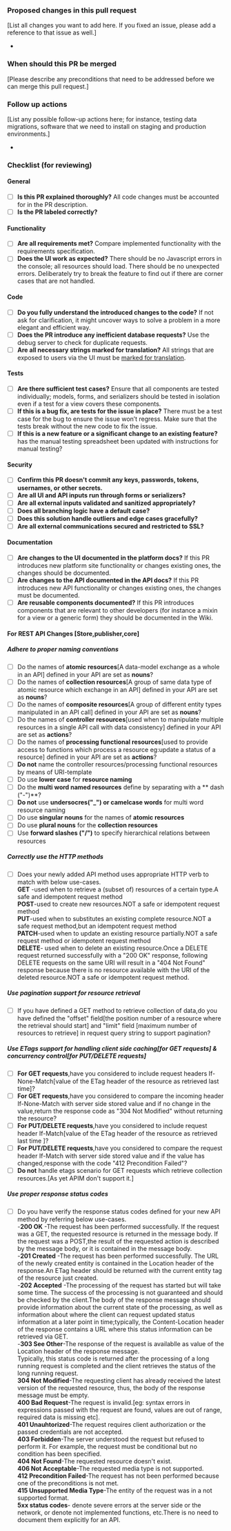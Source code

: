 ### Proposed changes in this pull request

[List all changes you want to add here. If you fixed an issue, please
add a reference to that issue as well.]

-

### When should this PR be merged

[Please describe any preconditions that need to be addressed before we
can merge this pull request.]


### Follow up actions

[List any possible follow-up actions here; for instance, testing data
migrations, software that we need to install on staging and production
environments.]

-


### Checklist (for reviewing)

#### General

- [ ] **Is this PR explained thoroughly?** All code changes must be accounted for in the PR description.
- [ ] **Is the PR labeled correctly?**

#### Functionality

- [ ] **Are all requirements met?** Compare implemented functionality with the requirements specification.
- [ ] **Does the UI work as expected?** There should be no Javascript errors in the console; all resources should load. There should be no unexpected errors. Deliberately try to break the feature to find out if there are corner cases that are not handled.

#### Code

- [ ] **Do you fully understand the introduced changes to the code?** If not ask for clarification, it might uncover ways to solve a problem in a more elegant and efficient way.
- [ ] **Does the PR introduce any inefficient database requests?** Use the debug server to check for duplicate requests.
- [ ] **Are all necessary strings marked for translation?** All strings that are exposed to users via the UI must be [marked for translation](https://docs.djangoproject.com/en/1.10/topics/i18n/translation/).

#### Tests

- [ ] **Are there sufficient test cases?** Ensure that all components are tested individually; models, forms, and serializers should be tested in isolation even if a test for a view covers these components.
- [ ] **If this is a bug fix, are tests for the issue in place?**  There must be a test case for the bug to ensure the issue won’t regress. Make sure that the tests break without the new code to fix the issue.
- [ ] **If this is a new feature or a significant change to an existing feature?** has the manual testing spreadsheet been updated with instructions for manual testing?

#### Security

- [ ] **Confirm this PR doesn't commit any keys, passwords, tokens, usernames, or other secrets.**
- [ ] **Are all UI and API inputs run through forms or serializers?**
- [ ] **Are all external inputs validated and sanitized appropriately?**
- [ ] **Does all branching logic have a default case?**
- [ ] **Does this solution handle outliers and edge cases gracefully?**
- [ ] **Are all external communications secured and restricted to SSL?**

#### Documentation

- [ ] **Are changes to the UI documented in the platform docs?** If this PR introduces new platform site functionality or changes existing ones, the changes should be documented.
- [ ] **Are changes to the API documented in the API docs?** If this PR introduces new API functionality or changes existing ones, the changes must be documented.
- [ ] **Are reusable components documented?** If this PR introduces components that are relevant to other developers (for instance a mixin for a view or a generic form) they should be documented in the Wiki.

#### For REST API Changes [Store,publisher,core]

##### Adhere to proper naming conventions
- [ ] Do the names of **atomic resources**[A data-model exchange as a whole in an API] defined in your API are set as **nouns**?
- [ ] Do the names of **collection resources**[A group of same data type of atomic resource which exchange in an API] defined in your API are set as **nouns**?
- [ ] Do the names of **composite resources**[A group of different entity types manipulated in an API call] defined in your API are set as **nouns**?
- [ ] Do the names of **controller resources**[used when to manipulate multiple resources in a single API call with data consistency] defined in your API are set as **actions**?
- [ ] Do the names of **processing functional resources**[used to provide access to functions which process a resource eg:update a status of a resource] defined in your API are set as **actions**?
- [ ] **Do not** name the controller resources/processing functional resources by means of URI-template
- [ ] Do use **lower case** for **resource naming**
- [ ] Do the **multi word named resources** define by separating with a ** dash ("-")**?
- [ ] **Do not** use **undersocres("_") or camelcase words** for multi word resource naming
- [ ] Do use **singular nouns** for the names of **atomic resources**
- [ ] Do use **plural nouns** for the **collection resources**
- [ ] Use **forward slashes ("/")** to specify hierarchical relations between resources

##### Correctly use the HTTP methods
- [ ] Does your newly added API method uses appropriate HTTP verb to match with below use-cases.<br />
**GET** -used when to retrieve a (subset of) resources of a certain type.A safe and idempotent request method<br />
**POST**-used to create new resources.NOT a safe or idempotent request method<br />
**PUT**-used when to substitutes an existing complete resource.NOT a safe request method,but an idempotent request method<br />
**PATCH**-used when to update an existing resource partially.NOT a safe request method or idempotent request method<br />
**DELETE**- used when to delete an existing resource.Once a DELETE request returned successfully with a "200 OK" response, following DELETE requests on the same URI will result in a "404 Not Found" response because there is no resource available with the URI of the deleted resource.NOT a safe or idempotent request method.

##### Use pagination support for resource retrieval<br />
- [ ] If you have defined a GET method to retrieve collection of data,do you have defined the "offset" field[the position number of a resource where the retrieval should start] and "limit" field [maximum number of resources to retrieve] in request query string to support pagination?

##### Use ETags support for handling client side caching[for GET requests] & concurrency control[for PUT/DELETE requests]<br />
- [ ] **For GET requests**,have you considered to include request headers If-None-Match[value of the ETag header of the resource as retrieved last time]?<br />
- [ ] **For GET requests**,have you considered to compare the incoming header If-None-Match with server side stored value and if no change in the value,return the response code as "304 Not Modified" without returning the resource?<br />
- [ ] **For PUT/DELETE requests**,have you considered to include request header If-Match[value of the ETag header of the resource as retrieved last time ]?<br />
- [ ] **For PUT/DELETE requests**,have you considered to compare the request header If-Match with server side stored value and if the value has changed,response with the code "412 Precondition Failed"?<br />
- [ ] **Do not** handle etags scenario for GET requests which retrieve collection resources.[As yet APIM don't support it.]<br />

##### Use proper response status codes
- [ ] Do you have verify the response status codes defined for your new API method by referring below use-cases.<br />
-**200 OK** -The request has been performed successfully. If the request was a GET, the requested resource is returned in the message body. If the request was a POST,the result of the requested action is described by the message body, or it is contained in the message body.<br />
-**201 Created** -The request has been performed successfully. The URL of the newly created entity is contained in the Location header of the response.An ETag header should be returned with the current entity tag of the resource just created.<br />
-**202 Accepted** -The processing of the request has started but will take some time. The success of the processing is not guaranteed and should be checked by the client.The body of the response message should provide information about the current state of the processing, as well as information about where the client can request updated status information at a later point in time;typically, the Content-Location header of the response contains a URL where this status information can be retrieved via GET.<br />
-**303 See Other**-The response of the request is availablle as value of the Location header of the response message.<br />
  Typically, this status code is returned after the processing of a long running request is completed and the client retrieves the status of the long running request.<br />
**304 Not Modified**-The requesting client has already received the latest version of the requested resource, thus, the body of the response message must be empty.<br />
**400 Bad Request**-The request is invalid.[eg: syntax errors in expressions passed with the request are found, values are out of range, required data is missing etc].<br />
**401 Unauhtorized**-The request requires client authorization or the passed credentials are not accepted.<br />
**403 Forbidden**-The server understood the request but refused to perform it. For example, the request must be conditional but no condition has been specified.<br />
**404 Not Found**-The requested resource doesn't exist.<br />
**406 Not Acceptable**-The requested media type is not supported.<br />
**412 Precondition Failed**-The request has not been performed because one of the preconditions is not met.<br />
**415 Unsupported Media Type**-The entity of the request was in a not supported format.<br />
**5xx status codes**- denote severe errors at the server side or the network, or denote not implemented functions, etc.There is no need to document them explicitly for an API.

